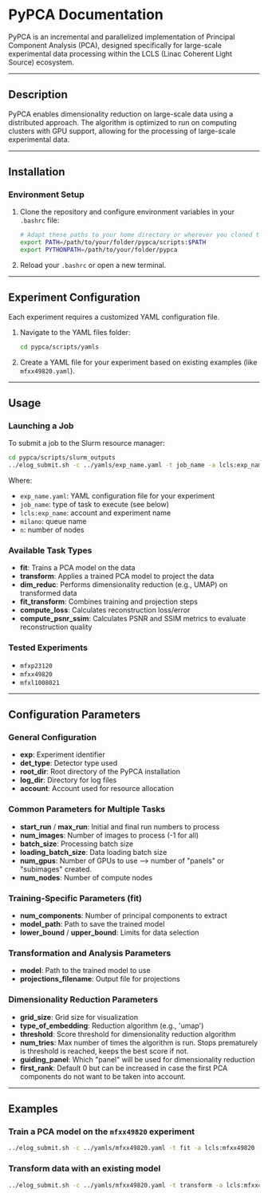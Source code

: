 
# PyPCA Documentation

PyPCA is an incremental and parallelized implementation of Principal Component Analysis (PCA), designed specifically for large-scale experimental data processing within the LCLS (Linac Coherent Light Source) ecosystem.

---

## Description

PyPCA enables dimensionality reduction on large-scale data using a distributed approach. The algorithm is optimized to run on computing clusters with GPU support, allowing for the processing of large-scale experimental data.

---

## Installation

### Environment Setup

1. Clone the repository and configure environment variables in your `.bashrc` file:

    ```bash
    # Adapt these paths to your home directory or wherever you cloned the repository
    export PATH=/path/to/your/folder/pypca/scripts:$PATH
    export PYTHONPATH=/path/to/your/folder/pypca
    ```

2. Reload your `.bashrc` or open a new terminal.

---

## Experiment Configuration

Each experiment requires a customized YAML configuration file.

1. Navigate to the YAML files folder:
    ```bash
    cd pypca/scripts/yamls
    ```

2. Create a YAML file for your experiment based on existing examples (like `mfxx49820.yaml`).

---

## Usage

### Launching a Job

To submit a job to the Slurm resource manager:

```bash
cd pypca/scripts/slurm_outputs
../elog_submit.sh -c ../yamls/exp_name.yaml -t job_name -a lcls:exp_name -q milano -n 1
```

Where:
- `exp_name.yaml`: YAML configuration file for your experiment
- `job_name`: type of task to execute (see below)
- `lcls:exp_name`: account and experiment name
- `milano`: queue name
- `n`: number of nodes

### Available Task Types

- **fit**: Trains a PCA model on the data
- **transform**: Applies a trained PCA model to project the data
- **dim_reduc**: Performs dimensionality reduction (e.g., UMAP) on transformed data
- **fit_transform**: Combines training and projection steps
- **compute_loss**: Calculates reconstruction loss/error
- **compute_psnr_ssim**: Calculates PSNR and SSIM metrics to evaluate reconstruction quality

### Tested Experiments

- `mfxp23120`
- `mfxx49820`
- `mfxl1008021`

---

## Configuration Parameters

### General Configuration

- **exp**: Experiment identifier
- **det_type**: Detector type used
- **root_dir**: Root directory of the PyPCA installation
- **log_dir**: Directory for log files
- **account**: Account used for resource allocation

### Common Parameters for Multiple Tasks

- **start_run** / **max_run**: Initial and final run numbers to process
- **num_images**: Number of images to process (-1 for all)
- **batch_size**: Processing batch size
- **loading_batch_size**: Data loading batch size
- **num_gpus**: Number of GPUs to use --> number of "panels" or "subimages" created.
- **num_nodes**: Number of compute nodes

### Training-Specific Parameters (fit)

- **num_components**: Number of principal components to extract
- **model_path**: Path to save the trained model
- **lower_bound** / **upper_bound**: Limits for data selection

### Transformation and Analysis Parameters

- **model**: Path to the trained model to use
- **projections_filename**: Output file for projections

### Dimensionality Reduction Parameters
 
- **grid_size**: Grid size for visualization
- **type_of_embedding**: Reduction algorithm (e.g., 'umap')
- **threshold**: Score threshold for dimensionality reduction algorithm
- **num_tries**: Max number of times the algorithm is run. Stops prematurely is threshold is reached, keeps the best score if not.
- **guiding_panel**: Which "panel" will be used for dimensionality reduction
- **first_rank**: Default 0 but can be increased in case the first PCA components do not want to be taken into account.

---

## Examples

### Train a PCA model on the `mfxx49820` experiment

```bash
../elog_submit.sh -c ../yamls/mfxx49820.yaml -t fit -a lcls:mfxx49820 -q milano -n 8
```

### Transform data with an existing model

```bash
../elog_submit.sh -c ../yamls/mfxx49820.yaml -t transform -a lcls:mfxx49820 -q milano -n 8
```
